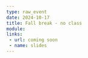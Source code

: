 ```yaml
---
type: raw_event
date: 2024-10-17
title: Fall break - no class
module: 
links: 
 - url: coming soon
 - name: slides
---
```

<!-- **Suggested Readings:** -->
<!-- - [Readings 1](coming_soon) -->
<!-- - [Readings 2](coming_soon) -->

